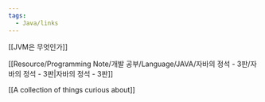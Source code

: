 ```yaml
---
tags:
  - Java/links
---
```



[[JVM은 무엇인가]]

[[Resource/Programming Note/개발 공부/Language/JAVA/자바의 정석 - 3판/자바의 정석 - 3판|자바의 정석 - 3판]]

[[A collection of things curious about]]